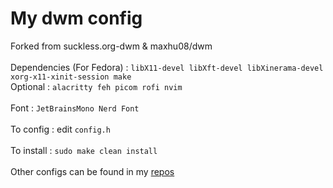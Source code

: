 # My dwm config 
Forked from suckless.org-dwm & maxhu08/dwm <br/><br/> 
Dependencies (For Fedora) : `libX11-devel libXft-devel libXinerama-devel xorg-x11-xinit-session make` <br/> 
Optional : `alacritty feh picom rofi nvim` <br/><br/>
Font : `JetBrainsMono Nerd Font` <br/><br/>
To config : edit `config.h` <br/><br/>
To install : `sudo make clean install` <br/><br/>
Other configs can be found in my [repos](https://github.com/hoangloiQ/)
